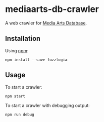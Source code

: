 # mediaarts-db-crawler

A web crawler for [Media Arts Database](http://mediaarts-db.jp/).

## Installation

Using [npm](https://www.npmjs.com/):

```shell
npm install --save fuzzlogia
```

## Usage

To start a crawler:

```shell
npm start
```

To start a crawler with debugging output:

```shell
npm run debug
```
